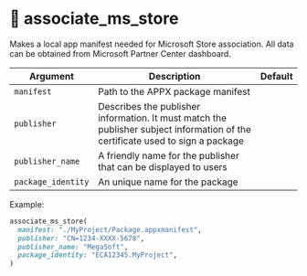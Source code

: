 # 🔨 associate_ms_store

Makes a local app manifest needed for Microsoft Store association. All data can be obtained from Microsoft Partner Center dashboard.

| Argument           | Description                                                                                                                    | Default |
|--------------------|--------------------------------------------------------------------------------------------------------------------------------|---------|
| `manifest`         | Path to the APPX package manifest                                                                                              |         |
| `publisher`        | Describes the publisher information. It must match the publisher subject information of the certificate used to sign a package |         |
| `publisher_name`   | A friendly name for the publisher that can be displayed to users                                                               |         |
| `package_identity` | An unique name for the package                                                                                                 |         |

Example:

```ruby
associate_ms_store(
  manifest: "./MyProject/Package.appxmanifest",
  publisher: "CN=1234-XXXX-5678",
  publisher_name: "MegaSoft",
  package_identity: "ECA12345.MyProject",
)
```